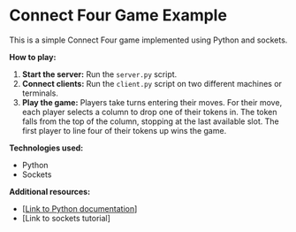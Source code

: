 # Connect Four Game Example

This is a simple Connect Four game implemented using Python and sockets.

**How to play:**
1. **Start the server:** Run the `server.py` script.
2. **Connect clients:** Run the `client.py` script on two different machines or terminals.
3. **Play the game:** Players take turns entering their moves. For their move, each player selects a column to drop one of their tokens in. The token falls from the top of the column, stopping at the last available slot. The first player to line four of their tokens up wins the game.

**Technologies used:**
* Python
* Sockets

**Additional resources:**
* [[Link to Python documentation](https://docs.python.org/3/)]
* [Link to sockets tutorial]
